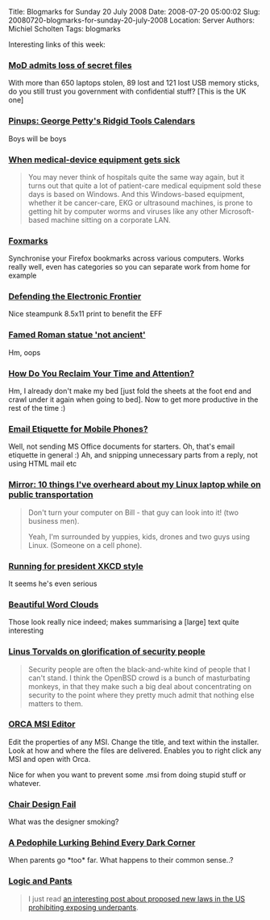 Title: Blogmarks for Sunday 20 July 2008
Date: 2008-07-20 05:00:02
Slug: 20080720-blogmarks-for-sunday-20-july-2008
Location: Server
Authors: Michiel Scholten
Tags: blogmarks

<p>Interesting links of this week:</p>
<h3><a href="http://news.bbc.co.uk/2/hi/uk_news/7514281.stm">MoD admits loss of secret files</a></h3>
<p>With more than 650 laptops stolen, 89 lost and 121 lost USB memory sticks, do you still trust you government with confidential stuff? [This is the UK one]</p>
<h3><a href="http://www.animationarchive.org/2008/07/pinups-george-pettys-ridgid-tools.html">Pinups: George Petty's Ridgid Tools Calendars</a></h3>
<p>Boys will be boys</p>
<h3><a href="http://www.networkworld.com/weblogs/security/005694.html">When medical-device equipment gets sick</a></h3>
<blockquote><p>You may never think of hospitals quite the same way again, but it turns out that quite a lot of patient-care medical equipment sold these days is based on Windows. And this Windows-based equipment, whether it be cancer-care, EKG or ultrasound machines, is prone to getting hit by computer worms and viruses like any other Microsoft-based machine sitting on a corporate LAN.</p></blockquote>
<h3><a href="http://www.foxmarks.com/">Foxmarks</a></h3>
<p>Synchronise your Firefox bookmarks across various computers. Works really well, even has categories so you can separate work from home for example</p>
<h3><a href="http://www.etsy.com/view_listing.php?listing_id=11255865">Defending the Electronic Frontier</a></h3>
<p>Nice steampunk 8.5x11 print to benefit the EFF</p>
<h3><a href="http://news.bbc.co.uk/2/hi/europe/7499469.stm">Famed Roman statue 'not ancient'</a></h3>
<p>Hm, oops</p>
<h3><a href="http://lifehacker.com/364465/how-do-you-reclaim-your-time-and-attention">How Do You Reclaim Your Time and Attention?</a></h3>
<p>Hm, I already don't make my bed [just fold the sheets at the foot end and crawl under it again when going to bed]. Now to get more productive in the rest of the time :)</p>
<h3><a href="http://lifehacker.com/396278/email-etiquette-for-mobile-phones">Email Etiquette for Mobile Phones?</a></h3>
<p>Well, not sending MS Office documents for starters. Oh, that's email etiquette in general :) Ah, and snipping unnecessary parts from a reply, not using HTML mail etc</p>
<h3><a href="http://www.demotivate.info/2008/07/18/mirror-10-things-i%E2%80%99ve-overheard-about-my-linux-laptop-while-on-public-transportation/">Mirror: 10 things I've overheard about my Linux laptop while on public transportation</a></h3>
<blockquote><p>Don't turn your computer on Bill - that guy can look into it! (two business men).</p><p>Yeah, I'm surrounded by yuppies, kids, drones and two guys using Linux. (Someone on a cell phone).</p></blockquote>
<h3><a href="http://seantevis.com/kansas/3000/running-for-office-xkcd-style/">Running for president XKCD style</a></h3>
<p>It seems he's even serious</p>
<h3><a href="http://www.robweir.com/blog/2008/06/beautiful-word-clouds.html">Beautiful Word Clouds</a></h3>
<p>Those look really nice indeed; makes summarising a [large] text quite interesting</p>
<h3><a href="http://article.gmane.org/gmane.linux.kernel/706950">Linus Torvalds on glorification of security people</a></h3>
<blockquote><p>Security people are often the black-and-white kind of people that I can't 
stand. I think the OpenBSD crowd is a bunch of masturbating monkeys, in 
that they make such a big deal about concentrating on security to the 
point where they pretty much admit that nothing else matters to them.</p></blockquote>
<h3><a href="http://www.technipages.com/download-orca-msi-editor.html">ORCA MSI Editor</a></h3>
<p>Edit the properties of any MSI. Change the title, and text within the installer. Look at how and where the files are delivered. Enables you to right click any MSI and open with Orca.</p>
<p>Nice for when you want to prevent some .msi from doing stupid stuff or whatever.</p>
<h3><a href="http://failblog.org/2008/07/12/chair-design-fail/">Chair Design Fail</a></h3>
<p>What was the designer smoking?</p>
<h3><a href="http://www.violentacres.com/archives/279/a-pedophile-lurking-behind-every-dark-corner">A Pedophile Lurking Behind Every Dark Corner</a></h3>
<p>When parents go *too* far. What happens to their common sense..?</p>
<h3><a href="http://etbe.coker.com.au/2008/07/14/logic-and-pants/">Logic and Pants</a></h3>
<blockquote><p>I just read <a href="http://vatul.net/blog/index.php/1831/">an interesting post about proposed new laws in the US prohibiting exposing underpants</a>.</p></blockquote>
